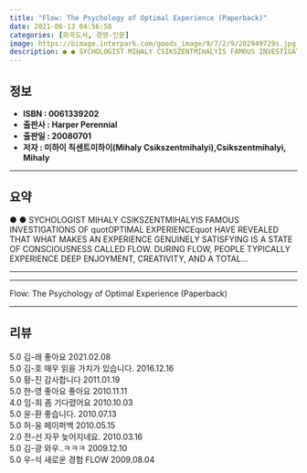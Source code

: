```yaml
---
title: "Flow: The Psychology of Optimal Experience (Paperback)"
date: 2021-06-13 04:56:58
categories: [외국도서, 경영-인문]
image: https://bimage.interpark.com/goods_image/9/7/2/9/202949729s.jpg
description: ● ● SYCHOLOGIST MIHALY CSIKSZENTMIHALYIS FAMOUS INVESTIGATIONS OF quotOPTIMAL EXPERIENCEquot HAVE REVEALED THAT WHAT MAKES AN EXPERIENCE GENUINELY SATISFYING
---
```


## **정보**

- **ISBN : 0061339202**
- **출판사 : Harper Perennial**
- **출판일 : 20080701**
- **저자 : 미하이 칙센트미하이(Mihaly Csikszentmihalyi),Csikszentmihalyi, Mihaly**

------



## **요약**

●  ●  SYCHOLOGIST MIHALY CSIKSZENTMIHALYIS FAMOUS INVESTIGATIONS OF quotOPTIMAL EXPERIENCEquot HAVE REVEALED THAT WHAT MAKES AN EXPERIENCE GENUINELY SATISFYING IS A STATE OF CONSCIOUSNESS CALLED FLOW. DURING FLOW, PEOPLE TYPICALLY EXPERIENCE DEEP ENJOYMENT, CREATIVITY, AND A TOTAL... 

------



------


Flow: The Psychology of Optimal Experience (Paperback) 

------


## **리뷰** 

5.0 김-래 좋아요 2021.02.08 <br/>5.0 김-호 매우 읽을 가치가 있습니다. 2016.12.16 <br/>5.0 황-진 감사합니다 2011.01.19 <br/>5.0 한-영 좋아요 좋아요 2010.11.11 <br/>4.0 임-희 좀 기다렸어요 2010.10.03 <br/>5.0 윤-환 좋습니다. 2010.07.13 <br/>5.0 허-웅 페이퍼백 2010.05.15 <br/>2.0 전-선 자꾸 늦어지네요. 2010.03.16 <br/>5.0 김-광 와우..ㅋㅋㅋ 2009.12.10 <br/>5.0 우-석 새로운 경험 FLOW 2009.08.04 <br/>